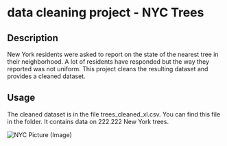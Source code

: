 # data cleaning project - NYC Trees

## Description
New York residents were asked to report on the state of the nearest tree in their neighborhood. A lot of residents have 
responded but the way they reported was not uniform.
This project cleans the resulting dataset and provides a cleaned dataset. 

## Usage 
The cleaned dataset is in the file trees_cleaned_xl.csv. 
You can find this file in the folder. 
It contains data on 222.222 New York trees.

![NYC Picture (Image)](https://media.architecturaldigest.com/photos/56a177c6f62777972f2fe407/16:9/w_3104,h_1746,c_limit/million-trees-new-york-01.jpg)

